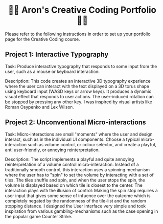 <div align="center">
    <h1>👨‍💻 Aron's Creative Coding Portfolio 👩‍💻</h1>
</div>
 
Please refer to the following instructions in order to set up your portfolio page for the Creative Coding course.

## Project 1: Interactive Typography

Task:
Produce interactive typography that responds to some input from the user, such as a mouse or keyboard interaction. 


Description:
This code creates an interactive 3D typography experience where the user can interact with the text displayed on a 3D torus shape using keyboard input (WASD keys or arrow keys). It produces a dynamic visual effect that responds to user actions. The user-induced rotation can be stopped by pressing any other key. I was inspired by visual artists like Roman Osypenko and Lex Wilson.


## Project 2: Unconventional Micro-interactions

Task: 
Micro-interactions are small "moments" where the user and design interact, such as in the individual UI components. Choose a typical micro-interaction such as volume control, or colour selector, and create a playful, anti user-friendly, or annoying reinterpretation.   

Description:
The script implements a playful and quite annoying reinterpretation of a volume control micro-interaction. Instead of a traditionally smooth control, this interaction uses a spinning mechanism where the user has to "spin" to set the volume by interacting with a set of tiles. The tiles shuffle and spin, and when the user stops the spin, the volume is displayed based on which tile is closest to the center. The interaction plays with the illusion of control: Making the spin stop requires a user input that gives some sense of infuence over the outcome which is completely negated by the randomness of the tile-list and the random stopping distance. I designed the User Interface very simple and took inspiration from various gambling-mechanisms such as the case opening in the popular game Counter Strike.
